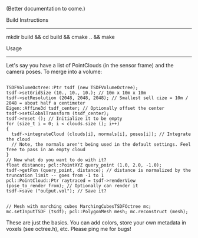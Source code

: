 (Better documentation to come.)

Build Instructions

------------------------

mkdir build && cd build && cmake .. && make

Usage

-----

Let's say you have a list of PointClouds (in the sensor frame) and the camera poses. To merge into a volume:

<code>
TSDFVolumeOctree::Ptr tsdf (new TSDFVolumeOctree);
tsdf->setGridSize (10., 10., 10.); // 10m x 10m x 10m
tsdf->setResolution (2048, 2048, 2048); // Smallest sell cize = 10m / 2048 = about half a centimeter
Eigen::Affine3d tsdf_center; // Optionally offset the center
tsdf->setGlobalTransform (tsdf_center);
tsdf->reset (); // Initialize it to be empty
for (size_t i = 0; i < clouds.size (); i++)
{
  tsdf->integrateCloud (clouds[i], normals[i], poses[i]); // Integrate the cloud
  // Note, the normals aren't being used in the default settings. Feel free to pass in an empty cloud
}
// Now what do you want to do with it? 
float distance; pcl::PointXYZ query_point (1.0, 2.0, -1.0);
tsdf->getFxn (query_point, distance); // distance is normalized by the truncation limit -- goes from -1 to 1
pcl::PointCloud<pcl::PointNormal>::Ptr raytraced = tsdf->renderView (pose_to_render_from); // Optionally can render it
tsdf->save ("output.vol"); // Save it?

// Mesh with marching cubes
MarchingCubesTSDFOctree mc;
mc.setInputTSDF (tsdf);
pcl::PolygonMesh mesh;
mc.reconstruct (mesh);
</code>

These are just the basics. You can add colors, store your own metadata in voxels (see octree.h), etc. Please ping me for bugs!


